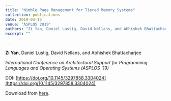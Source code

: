 ```yaml
---
title: "Nimble Page Management for Tiered Memory Systems"
collection: publications
date: 2019-04-15
venue: 'ASPLOS 2019'
authors: "Zi Yan, Daniel Lustig, David Nellans, and Abhishek Bhattacharjee"
excerpt: ""

---
```


**Zi Yan**, Daniel Lustig, David Nellans, and Abhishek Bhattacharjee

*International Conference on Architectural Support for Programming Languages and Operating Systems (ASPLOS '19)*

DOI: [https://doi.org/10.1145/3297858.3304024](https://doi.org/10.1145/3297858.3304024)

Download from [here](https://dl.acm.org/citation.cfm?id=3304024).
